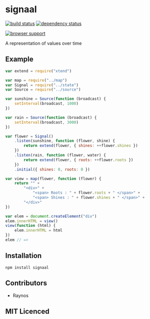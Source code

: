 # signaal

[![build status][1]][2] [![dependency status][3]][4]

[![browser support][5]][6]

A representation of values over time

## Example

```js
var extend = require("xtend")

var map = require("../map")
var Signal = require("../state")
var Source = require("../source")

var sunshine = Source(function (broadcast) {
    setInterval(broadcast, 1000)
})

var rain = Source(function (broadcast) {
    setInterval(broadcast, 3000)
})

var flower = Signal()
    .listen(sunshine, function (flower, shine) {
        return extend(flower, { shines: ++flower.shines })
    })
    .listen(rain, function (flower, water) {
        return extend(flower, { roots: ++flower.roots })
    })
    .initial({ shines: 0, roots: 0 })

var view = map(flower, function (flower) {
    return "" +
        "<div>" +
            "<span> Roots : " + flower.roots + " </span>" +
            "<span> Shines : " + flower.shines + " </span>" +
        "</div>"
})

var elem = document.createElement("div")
elem.innerHTML = view()
view(function (html) {
    elem.innerHTML = html
})
elem // =>

```

## Installation

`npm install signaal`

## Contributors

 - Raynos

## MIT Licenced

  [1]: https://secure.travis-ci.org/Raynos/signaal.png
  [2]: https://travis-ci.org/Raynos/signaal
  [3]: https://david-dm.org/Raynos/signaal.png
  [4]: https://david-dm.org/Raynos/signaal
  [5]: https://ci.testling.com/Raynos/signaal.png
  [6]: https://ci.testling.com/Raynos/signaal
